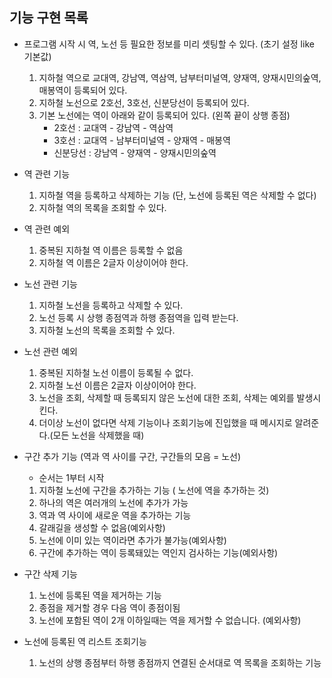 ## 기능 구현 목록
   
* 프로그램 시작 시 역, 노선 등 필요한 정보를 미리 셋팅할 수 있다. (초기 설정 like 기본값)
    1. 지하철 역으로 교대역, 강남역, 역삼역, 남부터미널역, 양재역, 양재시민의숲역, 매봉역이 등록되어 있다.
    2. 지하철 노선으로 2호선, 3호선, 신분당선이 등록되어 있다.
    3. 기본 노선에는 역이 아래와 같이 등록되어 있다. (왼쪽 끝이 상행 종점)
        * 2호선 : 교대역 - 강남역 - 역삼역
        * 3호선 : 교대역 - 남부터미널역 - 양재역 - 매봉역
        * 신분당선 : 강남역 - 양재역 - 양재시민의숲역

   
* 역 관련 기능
    1. 지하철 역을 등록하고 삭제하는 기능 (단, 노선에 등록된 역은 삭제할 수 없다)
    2. 지하철 역의 목록을 조회할 수 있다.

   
* 역 관련 예외
    1. 중복된 지하철 역 이름은 등록할 수 없음
    2. 지하철 역 이름은 2글자 이상이어야 한다.
   

* 노선 관련 기능
    1. 지하철 노선을 등록하고 삭제할 수 있다.
    2. 노선 등록 시 상행 종점역과 하행 종점역을 입력 받는다.
    3. 지하철 노선의 목록을 조회할 수 있다.
   

* 노선 관련 예외
    1. 중복된 지하철 노선 이름이 등록될 수 없다.
    2. 지하철 노선 이름은 2글자 이상이어야 한다.
    3. 노선을 조회, 삭제할 때 등록되지 않은 노선에 대한 조회, 삭제는 예외를 발생시킨다.
    4. 더이상 노선이 없다면 삭제 기능이나 조회기능에 진입했을 때 메시지로 알려준다.(모든 노선을 삭제했을 때)
   

* 구간 추가 기능 (역과 역 사이를 구간, 구간들의 모음 = 노선)
    + 순서는 1부터 시작
    1. 지하철 노선에 구간을 추가하는 기능 ( 노선에 역을 추가하는 것)
    2. 하나의 역은 여러개의 노선에 추가가 가능
    3. 역과 역 사이에 새로운 역을 추가하는 기능
    4. 갈래길을 생성할 수 없음(예외사항)
    5. 노선에 이미 있는 역이라면 추가가 불가능(예외사항)
    6. 구간에 추가하는 역이 등록돼있는 역인지 검사하는 기능(예외사항)
   
* 구간 삭제 기능
    1. 노선에 등록된 역을 제거하는 기능
    2. 종점을 제거할 경우 다음 역이 종점이됨
    3. 노선에 포함된 역이 2개 이하일때는 역을 제거할 수 없습니다. (예외사항)
   

* 노선에 등록된 역 리스트 조회기능
    1. 노선의 상행 종점부터 하행 종점까지 연결된 순서대로 역 목록을 조회하는 기능

